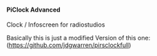 #### PiClock Advanced
Clock / Infoscreen for radiostudios

Basically this is just a modified Version of this one: (https://github.com/jdgwarren/pirsclockfull)
